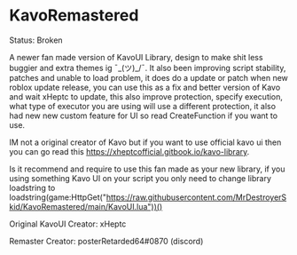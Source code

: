 # KavoRemastered
Status: Broken

A newer fan made version of KavoUI Library, design to make shit less buggier and extra themes ig ¯\_(ツ)_/¯. It also been improving script stability, patches and unable to load problem, it does do a update or patch when new roblox update release, you can use this as a fix and better version of Kavo and wait xHeptc to update, this also improve protection, specify execution, what type of executor you are using will use a different protection, it also had new new custom feature for UI so read CreateFunction if you want to use.

IM not a original creator of Kavo but if you want to use official kavo ui then you can go read this https://xheptcofficial.gitbook.io/kavo-library.

Is it recommend and require to use this fan made as your new library, if you using something Kavo UI on your script you only need to change library loadstring to loadstring(game:HttpGet("https://raw.githubusercontent.com/MrDestroyerSkid/KavoRemastered/main/KavoUI.lua"))()

Original KavoUI Creator: xHeptc

Remaster Creator: posterRetarded64#0870 (discord)
